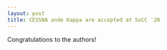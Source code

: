 ```yaml
---
layout: post
title: CESSNA ande Kappa are accepted at SoCC '20
---
```


Congratulations to the authors! 
